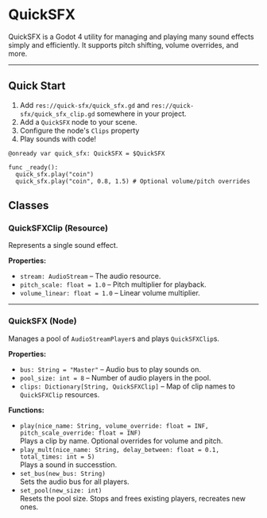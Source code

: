 # QuickSFX

QuickSFX is a Godot 4 utility for managing and playing many sound effects simply and efficiently. It supports pitch shifting, volume overrides, and more.

---
## Quick Start

1. Add `res://quick-sfx/quick_sfx.gd` and `res://quick-sfx/quick_sfx_clip.gd` somewhere in your project.
2. Add a `QuickSFX` node to your scene.  
3. Configure the node's `Clips` property
4. Play sounds with code!
```gdscript
@onready var quick_sfx: QuickSFX = $QuickSFX

func _ready():
  quick_sfx.play("coin")
  quick_sfx.play("coin", 0.8, 1.5) # Optional volume/pitch overrides
```

## Classes

### QuickSFXClip (Resource)
Represents a single sound effect.

**Properties:**
- `stream: AudioStream` – The audio resource.
- `pitch_scale: float = 1.0` – Pitch multiplier for playback.
- `volume_linear: float = 1.0` – Linear volume multiplier.

---

### QuickSFX (Node)
Manages a pool of `AudioStreamPlayer`s and plays `QuickSFXClip`s.

**Properties:**
- `bus: String = "Master"` – Audio bus to play sounds on.
- `pool_size: int = 8` – Number of audio players in the pool.
- `clips: Dictionary[String, QuickSFXClip]` – Map of clip names to `QuickSFXClip` resources.

**Functions:**
- `play(nice_name: String, volume_override: float = INF, pitch_scale_override: float = INF)`  
  Plays a clip by name. Optional overrides for volume and pitch.
- `play_mult(nice_name: String, delay_between: float = 0.1, total_times: int = 5)`  
  Plays a sound in successtion.
- `set_bus(new_bus: String)`  
  Sets the audio bus for all players.
- `set_pool(new_size: int)`  
  Resets the pool size. Stops and frees existing players, recreates new ones.
